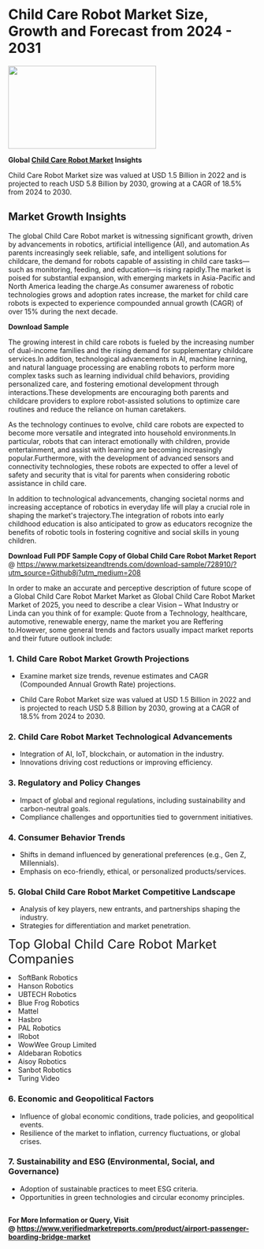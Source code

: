 <H1>Child Care Robot Market Size, Growth and Forecast from 2024 - 2031</H1><img class="aligncenter size-medium wp-image-584254" src="https://thirdeyenews.in/wp-content/uploads/2024/09/Global-Market-Research-300x168.jpeg" alt="" width="300" height="168" /><p><strong>Global&nbsp;<a href="https://www.marketsizeandtrends.com/download-sample/728910/?utm_source=Github8j?utm_medium=208">Child Care Robot Market</a> Insights</strong></p><p>Child Care Robot Market size was valued at USD 1.5 Billion in 2022 and is projected to reach USD 5.8 Billion by 2030, growing at a CAGR of 18.5% from 2024 to 2030.</p><p><h2>Market Growth Insights</h2> <p>The global Child Care Robot market is witnessing significant growth, driven by advancements in robotics, artificial intelligence (AI), and automation.As parents increasingly seek reliable, safe, and intelligent solutions for childcare, the demand for robots capable of assisting in child care tasks—such as monitoring, feeding, and education—is rising rapidly.The market is poised for substantial expansion, with emerging markets in Asia-Pacific and North America leading the charge.As consumer awareness of robotic technologies grows and adoption rates increase, the market for child care robots is expected to experience compounded annual growth (CAGR) of over 15% during the next decade.</p> <p><strong>Download Sample</strong></p> <p>The growing interest in child care robots is fueled by the increasing number of dual-income families and the rising demand for supplementary childcare services.In addition, technological advancements in AI, machine learning, and natural language processing are enabling robots to perform more complex tasks such as learning individual child behaviors, providing personalized care, and fostering emotional development through interactions.These developments are encouraging both parents and childcare providers to explore robot-assisted solutions to optimize care routines and reduce the reliance on human caretakers.</p> <p>As the technology continues to evolve, child care robots are expected to become more versatile and integrated into household environments.In particular, robots that can interact emotionally with children, provide entertainment, and assist with learning are becoming increasingly popular.Furthermore, with the development of advanced sensors and connectivity technologies, these robots are expected to offer a level of safety and security that is vital for parents when considering robotic assistance in child care.</p> <p>In addition to technological advancements, changing societal norms and increasing acceptance of robotics in everyday life will play a crucial role in shaping the market's trajectory.The integration of robots into early childhood education is also anticipated to grow as educators recognize the benefits of robotic tools in fostering cognitive and social skills in young children.</p> <p><span class=""><strong>Download Full PDF Sample Copy of Global Child Care Robot Market Report</strong> @ <a href="https://www.marketsizeandtrends.com/download-sample/728910/?utm_source=Github8j?utm_medium=208" target="_blank">https://www.marketsizeandtrends.com/download-sample/728910/?utm_source=Github8j?utm_medium=208</a></span></p><p>In order to make an accurate and perceptive description of future scope of a Global&nbsp;Child Care Robot Market Market as Global&nbsp;Child Care Robot Market Market of 2025, you need to describe a clear Vision &ndash; What Industry or Linda can you think of for example: Quote from a Technology, healthcare, automotive, renewable energy, name the market you are Reffering to.However, some general trends and factors usually impact market reports and their future outlook include:</p><h3>1.&nbsp;<strong>Child Care Robot Market Growth Projections</strong></h3><ul><li>Examine market size trends, revenue estimates and CAGR (Compounded Annual Growth Rate) projections.</li><li><p>Child Care Robot Market size was valued at USD 1.5 Billion in 2022 and is projected to reach USD 5.8 Billion by 2030, growing at a CAGR of 18.5% from 2024 to 2030.</p></li></ul><h3>2.&nbsp;<strong>Child Care Robot Market Technological Advancements</strong></h3><ul><li>Integration of AI, IoT, blockchain, or automation in the industry.</li><li>Innovations driving cost reductions or improving efficiency.</li></ul><h3>3.&nbsp;<strong>Regulatory and Policy Changes</strong></h3><ul><li>Impact of global and regional regulations, including sustainability and carbon-neutral goals.</li><li>Compliance challenges and opportunities tied to government initiatives.</li></ul><h3>4.&nbsp;<strong>Consumer Behavior Trends</strong></h3><ul><li>Shifts in demand influenced by generational preferences (e.g., Gen Z, Millennials).</li><li>Emphasis on eco-friendly, ethical, or personalized products/services.</li></ul><h3>5.&nbsp;<strong>Global Child Care Robot Market Competitive Landscape</strong></h3><ul><li>Analysis of key players, new entrants, and partnerships shaping the industry.</li><li>Strategies for differentiation and market penetration.</li></ul><p data-pm-slice="1 1 []"><span style="color: inherit; font-family: inherit; font-size: 25px;">Top Global Child Care Robot Market Companies</span></p><div class="" data-test-id=""><p><li>SoftBank Robotics</li><li> Hanson Robotics</li><li> UBTECH Robotics</li><li> Blue Frog Robotics</li><li> Mattel</li><li> Hasbro</li><li> PAL Robotics</li><li> IRobot</li><li> WowWee Group Limited</li><li> Aldebaran Robotics</li><li> Aisoy Robotics</li><li> Sanbot Robotics</li><li> Turing Video</li></p></div><h3>6.&nbsp;<strong>Economic and Geopolitical Factors</strong></h3><ul><li>Influence of global economic conditions, trade policies, and geopolitical events.</li><li>Resilience of the market to inflation, currency fluctuations, or global crises.</li></ul><h3>7.&nbsp;<strong>Sustainability and ESG (Environmental, Social, and Governance)</strong></h3><ul><li>Adoption of sustainable practices to meet ESG criteria.</li><li>Opportunities in green technologies and circular economy principles.</li></ul><h2><strong style="font-size: 14px;">For More Information or Query, Visit @&nbsp;</strong><a style="background-color: #ffffff; font-size: 14px;" href="https://www.marketsizeandtrends.com/report/child-care-robot-market/" target="_blank">https://www.verifiedmarketreports.com/product/airport-passenger-boarding-bridge-market</a></h2>